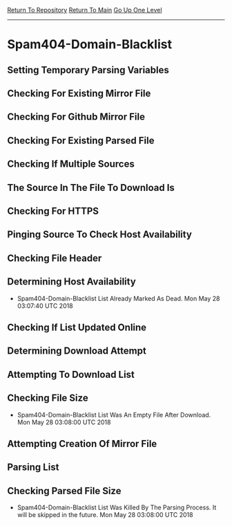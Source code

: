 [Return To Repository](https://github.com/deathbybandaid/piholeparser/)
[Return To Main](https://github.com/deathbybandaid/piholeparser/blob/master/RecentRunLogs/Mainlog.md)
[Go Up One Level](https://github.com/deathbybandaid/piholeparser/blob/master/RecentRunLogs/TopLevelScripts/30-Processing-External-Blacklists.md)
____________________________________
# Spam404-Domain-Blacklist
## Setting Temporary Parsing Variables
## Checking For Existing Mirror File
## Checking For Github Mirror File
## Checking For Existing Parsed File
## Checking If Multiple Sources
## The Source In The File To Download Is
## Checking For HTTPS
## Pinging Source To Check Host Availability
## Checking File Header
## Determining Host Availability
* Spam404-Domain-Blacklist List Already Marked As Dead. Mon May 28 03:07:40 UTC 2018
## Checking If List Updated Online
## Determining Download Attempt
## Attempting To Download List
## Checking File Size
* Spam404-Domain-Blacklist List Was An Empty File After Download. Mon May 28 03:08:00 UTC 2018
## Attempting Creation Of Mirror File
## Parsing List
## Checking Parsed File Size
* Spam404-Domain-Blacklist List Was Killed By The Parsing Process. It will be skipped in the future. Mon May 28 03:08:00 UTC 2018

